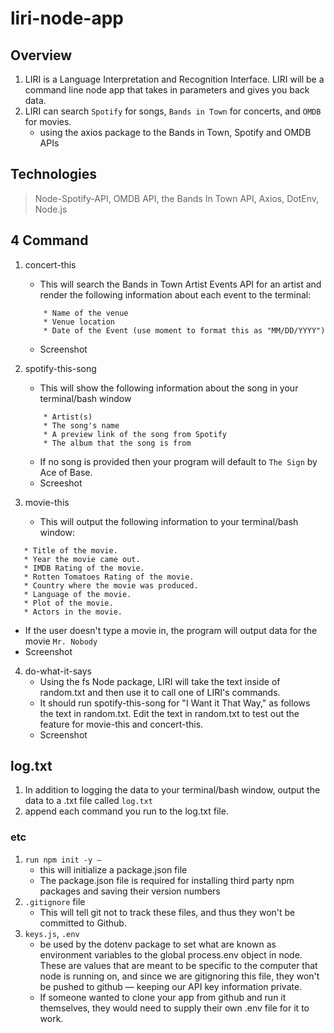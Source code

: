 # liri-node-app

## Overview
1. LIRI is a Language Interpretation and Recognition Interface. LIRI will be a command line node app that takes in parameters and gives you back data.
2. LIRI can search `Spotify` for songs, `Bands in Town` for concerts, and `OMDB` for movies.
    * using the axios package to the Bands in Town, Spotify and OMDB APIs

## Technologies
> Node-Spotify-API, OMDB API, the Bands In Town API, Axios, DotEnv, Node.js

## 4 Command
1. concert-this
    * This will search the Bands in Town Artist Events API  for an artist and render the following information about each event to the terminal:
    ```
        * Name of the venue
        * Venue location
        * Date of the Event (use moment to format this as "MM/DD/YYYY")
    ```

    * Screenshot


2. spotify-this-song
    * This will show the following information about the song in your terminal/bash window
    ```
        * Artist(s)
        * The song's name
        * A preview link of the song from Spotify
        * The album that the song is from
    ```
    * If no song is provided then your program will default to `The Sign` by Ace of Base.
    * Screeshot

3. movie-this
    * This will output the following information to your terminal/bash window:
```
   * Title of the movie.
   * Year the movie came out.
   * IMDB Rating of the movie.
   * Rotten Tomatoes Rating of the movie.
   * Country where the movie was produced.
   * Language of the movie.
   * Plot of the movie.
   * Actors in the movie.
```
   * If the user doesn't type a movie in, the program will output data for the movie `Mr. Nobody`
   * Screenshot

4. do-what-it-says
    * Using the fs Node package, LIRI will take the text inside of random.txt and then use it to call one of LIRI's commands.
    * It should run spotify-this-song for "I Want it That Way," as follows the text in random.txt. Edit the text in random.txt to test out the feature for movie-this and concert-this.
    * Screenshot

## log.txt
1. In addition to logging the data to your terminal/bash window, output the data to a .txt file called `log.txt`
2. append each command you run to the log.txt file.


### etc
1. `run npm init -y —` 
    * this will initialize a package.json file
    * The package.json file is required for installing third party npm packages and saving their version numbers
2. `.gitignore` file 
    * This will tell git not to track these files, and thus they won't be committed to Github.
3. `keys.js`, `.env`
    * be used by the dotenv package to set what are known as environment variables to the global process.env object in node. These are values that are meant to be specific to the computer that node is running on, and since we are gitignoring this file, they won't be pushed to github — keeping our API key information private.
    * If someone wanted to clone your app from github and run it themselves, they would need to supply their own .env file for it to work.

